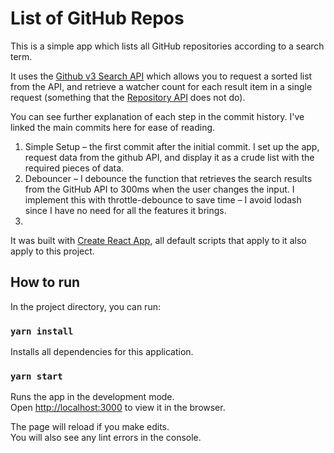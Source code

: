 # List of GitHub Repos

This is a simple app which lists all GitHub repositories according to a search term.

It uses the [Github v3 Search API](https://developer.github.com/v3/search/#search-repositories) which allows you to request a sorted list from the API, and retrieve a watcher count for each result item in a single request (something that the [Repository API](https://developer.github.com/v3/repos/) does not do).

You can see further explanation of each step in the commit history. I've linked the main commits here for ease of reading.

1. Simple Setup – the first commit after the initial commit. I set up the app, request data from the github API, and display it as a crude list with the required pieces of data.
2. Debouncer – I debounce the function that retrieves the search results from the GitHub API to 300ms when the user changes the input. I implement this with throttle-debounce to save time – I avoid lodash since I have no need for all the features it brings.
3. 

It was built with [Create React App](https://github.com/facebook/create-react-app), all default scripts that apply to it also apply to this project.

## How to run

In the project directory, you can run:

### `yarn install`

Installs all dependencies for this application. 

### `yarn start`

Runs the app in the development mode.<br />
Open [http://localhost:3000](http://localhost:3000) to view it in the browser.

The page will reload if you make edits.<br />
You will also see any lint errors in the console.
